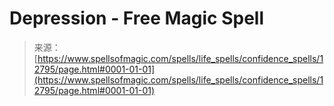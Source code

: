 <!--yml

category: 未分类

date: 2024-06-12 18:50:44

-->

# Depression - Free Magic Spell

> 来源：[https://www.spellsofmagic.com/spells/life_spells/confidence_spells/12795/page.html#0001-01-01](https://www.spellsofmagic.com/spells/life_spells/confidence_spells/12795/page.html#0001-01-01)
